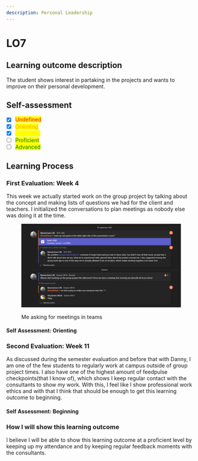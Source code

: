 ```yaml
---
description: Personal Leadership
---
```


# LO7

## Learning outcome description

The student shows interest in partaking in the projects and wants to improve on their personal development.

## Self-assessment

* [x] <mark style="color:red;">Undefined</mark>
* [x] <mark style="color:orange;">Orienting</mark>
* [x] <mark style="color:yellow;">Beginning</mark>
* [ ] <mark style="color:green;">Proficient</mark>
* [ ] <mark style="color:green;">Advanced</mark>

## Learning Process

### First Evaluation: Week 4

This week we actually started work on the group project by talking about the concept and making lists of questions we had for the client and teachers. I initialized the conversations to plan meetings as nobody else was doing it at the time.

<figure><img src="../.gitbook/assets/image (2) (2).png" alt=""><figcaption><p>Me asking for meetings in teams</p></figcaption></figure>

#### Self Assessment: Orienting



### Second Evaluation: Week 11

As discussed during the semester evaluation and before that with Danny, I am one of the few students to regularly work at campus outside of group project times. I also have one of the highest amount of feedpulse checkpoints(that I know of), which shows I keep regular contact with the consultants to show my work. With this, I feel like I show professional work ethics and with that I think that should be enough to get this learning outcome to beginning.

#### Self Assessment: Beginning

### How I will show this learning outcome

I believe I will be able to show this learning outcome at a proficient level by keeping up my attendance and by keeping regular feedback moments with the consultants.

